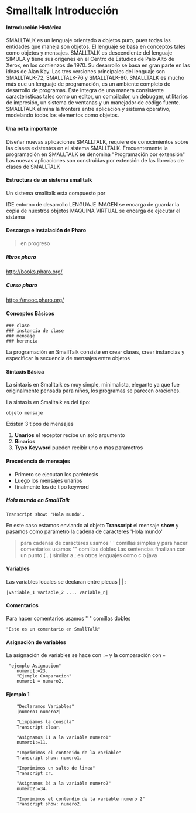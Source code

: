 ﻿

# Smalltalk Introducción

#### Introducción Histórica
SMALLTALK es un lenguaje orientado a objetos puro, pues todas las entidades que maneja son objetos.
 El lenguaje se basa en conceptos tales como objetos y mensajes.
 SMALLTALK es descendiente del lenguaje SIMULA y tiene sus orígenes en el Centro de Estudios de Palo Alto de Xerox, en los comienzos de 1970.
  Su desarrollo se basa en gran parte en las ideas de Alan Kay. Las tres versiones principales del lenguaje son SMALLTALK-72, SMALLTALK-76 y SMALLTALK-80.
  SMALLTALK es mucho más que un lenguaje de programación, es un ambiente completo de desarrollo de programas. Éste integra de una manera consistente características tales como un editor, un compilador, un debugger, utilitarios de impresión, un sistema de ventanas y un manejador de código fuente.
  SMALLTALK elimina la frontera entre aplicación y sistema operativo, modelando todos los elementos como objetos.

####  Una nota importante
Diseñar nuevas aplicaciones SMALLTALK, requiere de conocimientos sobre las clases existentes en el sistema SMALLTALK. Frecuentemente la programación en SMALLTALK se denomina "Programación por extensión" Las nuevas aplicaciones son construidas por extensión de las librerías de clases de SMALLTALK
#### Estructura de un sistema smalltalk
Un sistema smalltalk esta compuesto por  

IDE
entorno de desarrollo
LENGUAJE
IMAGEN
se encarga de guardar la copia de nuestros objetos 
MAQUINA VIRTUAL
se encarga de ejecutar el sistema


#### Descarga e instalación de Pharo
>en progreso


##### libros pharo
http://books.pharo.org/

##### Curso pharo
https://mooc.pharo.org/

####  Conceptos Básicos
	### clase
	### instancia de clase
	### mensaje
	### herencia

La programación en SmallTalk consiste en crear clases, crear instancias y especificar la secuencia de mensajes entre objetos
	
#### Sintaxis Básica
La sintaxis en Smalltalk es muy simple, minimalista, elegante ya que fue originalmente pensada para niños, los programas se parecen oraciones.


La sintaxis en Smalltalk es del tipo:

    objeto mensaje

Existen 3 tipos de mensajes

 1. **Unarios** el receptor recibe un solo argumento
 2. **Binarios**
 3. **Typo Keyword** pueden recibir uno o mas parámetros

#### Precedencia de mensajes

 - Primero se ejecutan los paréntesis
 - Luego los mensajes unarios
 - finalmente los de tipo keyword
 

##### Hola mundo en SmallTalk

    Transcript show: 'Hola mundo'.
    
En este caso estamos enviando al objeto **Transcript** el mensaje **show** y pasamos como parámetro la cadena de caracteres 'Hola mundo'

> para cadenas de caracteres usamos ' ' comillas simples y para hacer
> comentarios usamos "" comillas dobles
> Las sentencias finalizan con un  punto ( . ) similar a ; en otros lenguajes como c o java



#### Variables
Las variables locales se declaran entre plecas |  |  :

    |variable_1 variable_2 .... variable_n|

####  Comentarios 
Para hacer comentarios usamos  " " comillas dobles

    "Este es un comentario en SmallTalk"

#### Asignación de variables

La asignación de variables se hace con `:=` y la comparación con `=`
	
	
```smalltalk
 "ejemplo Asignacion"
    numero1:=23.
    "Ejemplo Comparacion"
    numero1 = numero2.

```

#### Ejemplo 1
  
```smalltalk
	"Declaramos Variables"
    |numero1 numero2|
    
    "Limpiamos la consola"
    Transcript clear.
    
    "Asignamos 11 a la variable numero1"
    numero1:=11.
    
    "Imprimimos el contenido de la variable"
    Transcript show: numero1.
    
    "Imprimimos un salto de linea"
    Transcript cr.
    
    "Asignamos 34 a la variable numero2"
    numero2:=34.
    
    "Imprimimos el contendio de la variable numero 2"
    Transcript show: numero2.
```
